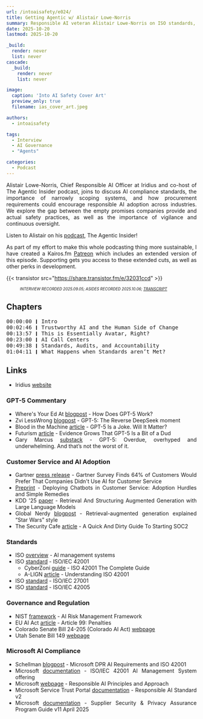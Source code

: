 ```yaml
---
url: /intoaisafety/e024/
title: Getting Agentic w/ Alistair Lowe-Norris
summary: Responsible AI veteran Alistair Lowe-Norris on ISO standards, compliance frameworks, and building safer AI by design.
date: 2025-10-20
lastmod: 2025-10-20

_build:
  render: never
  list: never
cascade:
  _build:
    render: never
    list: never

image:
  caption: 'Into AI Safety Cover Art'
  preview_only: true
  filename: ias_cover_art.jpeg

authors:
  - intoaisafety

tags:
  - Interview
  - AI Governance
  - "Agents"

categories:
  - Podcast
---
```


<div style="text-align: justify">
Alistair Lowe-Norris, Chief Responsible AI Officer at Iridius and co-host of The Agentic Insider podcast, joins to discuss AI compliance standards, the importance of narrowly scoping systems, and how procurement requirements could encourage responsible AI adoption across industries. We explore the gap between the empty promises companies provide and actual safety practices, as well as the importance of vigilance and continuous oversight.

Listen to Alistair on his <a href="https://agenticinsider.show" target="_blank" rel="noreferrer noopener">podcast</a>, The Agentic Insider!

As part of my effort to make this whole podcasting thing more sustainable, I have created a Kairos.fm [Patreon](https://www.patreon.com/cw/Kairosfm) which includes an extended version of this episode. Supporting gets you access to these extended cuts, as well as other perks in development.

{{< transistor src="https://share.transistor.fm/e/32031ccd" >}}
<div style="font-size: x-small;font-style: italic;padding-left: 2.25rem;">INTERVIEW RECORDED 2025.09.05; ASIDES RECORDED 2025.10.06; <a href="https://share.transistor.fm/s/32031ccd/transcript.txt" target="_blank" rel="noreferrer noopener">TRANSCRIPT</a></div>

## Chapters

<div style="text-align: left; font-family:monospace;">
00:00:00 ❙ Intro<br>
00:02:46 ❙ Trustworthy AI and the Human Side of Change<br>
00:13:57 ❙ This is Essentially Avatar, Right?<br>
00:23:00 ❙ AI Call Centers<br>
00:49:38 ❙ Standards, Audits, and Accountability<br>
01:04:11 ❙ What Happens when Standards aren’t Met?<br>
</div>

## Links
- Iridius [website](https://iridius.ai)

### GPT-5 Commentary
- Where's Your Ed At [blogpost](https://www.wheresyoured.at/how-does-gpt-5-work/) - How Does GPT-5 Work?
- Zvi LessWrong [blogpost](https://www.lesswrong.com/posts/eFd7NZ4KpYLM4ocBv/gpt-5-the-reverse-deepseek-moment) - GPT-5: The Reverse DeepSeek moment
- Blood in the Machine [article](https://www.bloodinthemachine.com/p/gpt-5-is-a-joke-will-it-matter) - GPT-5 Is a Joke. Will It Matter?
- Futurism [article](https://futurism.com/gpt-5-underwhelming) - Evidence Grows That GPT-5 Is a Bit of a Dud
- Gary Marcus [substack](https://garymarcus.substack.com/p/gpt-5-overdue-overhyped-and-underwhelming) - GPT-5: Overdue, overhyped and underwhelming. And that’s not the worst of it.

### Customer Service and AI Adoption
- Gartner [press release](https://www.gartner.com/en/newsroom/press-releases/2024-07-09-gartner-survey-finds-64-percent-of-customers-would-prefer-that-companies-didnt-use-ai-for-customer-service) - Gartner Survey Finds 64% of Customers Would Prefer That Companies Didn't Use AI for Customer Service
- [Preprint](https://arxiv.org/abs/2504.06145) - Deploying Chatbots in Customer Service: Adoption Hurdles and Simple Remedies
- KDD '25 [paper](https://dl.acm.org/doi/10.1145/3711896.3736557) - Retrieval And Structuring Augmented Generation with Large Language Models
- Global Nerdy [blogpost](https://www.globalnerdy.com/2024/04/16/retrieval-augmented-generation-explained-star-wars-style/) - Retrieval-augmented generation explained “Star Wars” style
- The Security Cafe [article](https://securitycafe.io/p/quick-dirty-guide-soc2-compliance) - A Quick And Dirty Guide To Starting SOC2

### Standards
- ISO [overview](https://www.iso.org/artificial-intelligence/ai-management-systems) - AI management systems
- ISO [standard](https://www.iso.org/standard/42001) - ISO/IEC 42001
  - CyberZoni [guide](https://cyberzoni.com/standards/iso-42001/) - ISO 42001 The Complete Guide
  - A-LIGN [article](https://www.a-lign.com/articles/understanding-iso-42001) - Understanding ISO 42001
- ISO [standard](https://www.iso.org/standard/27001) - ISO/IEC 27001
- ISO [standard](https://www.iso.org/standard/42005) - ISO/IEC 42005

### Governance and Regulation
- NIST [framework](https://www.nist.gov/itl/ai-risk-management-framework) - AI Risk Management Framework
- EU AI Act [article](https://artificialintelligenceact.eu/article/99/) - Article 99: Penalties
- Colorado Senate Bill 24-205 (Colorado AI Act) [webpage](https://leg.colorado.gov/bills/sb24-205)
- Utah Senate Bill 149 [webpage](https://le.utah.gov/~2024/bills/static/SB0149.html)

### Microsoft AI Compliance
- Schellman [blogpost](https://www.schellman.com/blog/privacy/microsoft-dpr-ai-requirements-and-iso-42001) - Microsoft DPR AI Requirements and ISO 42001
- Microsoft [documentation](https://learn.microsoft.com/en-us/compliance/regulatory/offering-iso-42001) - ISO/IEC 42001 AI Management System offering
- Microsoft [webpage](https://www.microsoft.com/ai/principles-and-approach) - Responsible AI Principles and Approach
- Microsoft Service Trust Portal [documentation](https://servicetrust.microsoft.com/DocumentPage/227a27b7-30c5-4110-8c8b-eb57a113e10f) - Responsible AI Standard v2
- Microsoft [documentation](https://cdn-dynmedia-1.microsoft.com/is/content/microsoftcorp/microsoft/accex/documents/presentations/FY25-Program-Guide-v11_en-US.pdf) - Supplier Security & Privacy Assurance Program Guide v11 April 2025

<!-- end of the list -->
</div>
